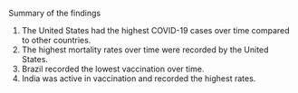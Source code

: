 Summary of the findings
1. The United States had the highest COVID-19 cases over time compared to other countries.
2. The highest mortality rates over time were recorded by the United States.
3. Brazil recorded the lowest vaccination over time.
4. India was active in vaccination and recorded the highest rates.
